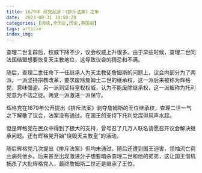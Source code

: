 ```yaml
---
title: 1679年 政党起源：《排斥法案》之争
date:  2023-08-31 10:50:28
categories: [阅读,全历史,历史,英国史]
tags: article
index_img: 
---
```


查理二世复辟后，权威下降不少，议会权威上升很多。由于早些时候，查理二世同法国结盟想要恢复天主教地位，这导致议会的猜忌和不满。

随后，查理二世任命下一任继承人为天主教徒詹姆斯的问题上，议会内部分为了两派。一派坚持宗教改革，要求废除詹姆士二世的继承权，这一派后来被称为辉格党，意味强盗。另一派则坚持皇权权威，认为不能废除继承权，这一派被称为托利党意为不法之徒。两党一派激进一派保守。

辉格党在1679年公开提出《排斥法案》剥夺詹姆斯的王位继承权，查理二世一气之下解散了议会，法案没有通过。在国王的支持下托利党混得风声水起。

但是辉格党在民众中得到了极大的支持，曾号召了几万人联名请愿召开议会解决继承问题。还有辉格党开始"烧毁天主教皇"的活动。

随后辉格党几次提出《排斥法案》但均未通过，随后还遭到国王迫害，领袖流亡荷兰病死他乡。后来甚至出现激进分子想要暗杀查理二世和他的弟弟，这让国王借机捕杀了大批辉格党人，最终詹姆斯二世还是继承了王位。